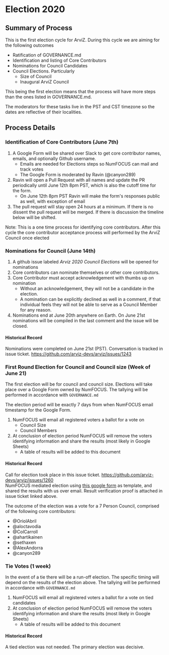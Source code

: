 # Election 2020

## Summary of Process
This is the first election cycle for ArviZ. During this cycle we are aiming
for the following outcomes

* Ratification of GOVERNANCE.md
* Identification and listing of Core Contributors
* Nominations for Council Candidates
* Council Elections. Particularly
  * Size of Council
  * Inaugural ArviZ Council

This being the first election means that the process will have more steps than
the ones listed in GOVERNANCE.md.

The moderators for these tasks live in the PST and CST timezone so the dates are reflective of their localities.

## Process Details
### Identification of Core Contributors (June 7th)
1. A Google Form will be shared over Slack to get core contributor names, emails, and optionally Github username.
    * Emails are needed for Elections steps so NumFOCUS can mail and track votes
    * The Google Form is moderated by Ravin (@canyon289)
2. Ravin will open a Pull Request with all names and update the PR periodically until June 12th 8pm PST, which is also the cutoff time for the form.
    * On June 12th 8pm PST Ravin will make the form's responses public as well, with exception of email
3. The pull request will stay open 24 hours at a minimum. If there is no dissent the pull request will be merged. If there is discussion the timeline below will be shifted.

Note: This is a one time process for identifying core contributors. After this cycle the core contributor acceptance process will performed by the ArviZ Council once elected

### Nominations for Council (June 14th)
1. A github issue labeled *Arviz 2020 Council Elections* will be opened for nominations
2. Core contributors can nominate themselves or other core contributors.
3. Core Contributor must accept acknowledgement with thumbs up on nomination
   * Without an acknowledgement, they will not be a candidate in the election.
   * A nomination can be explicitly declined as well in a comment, if that individual
   feels they will not be able to serve as a Council Member for any reason.
4. Nominations end at June 20th anywhere on Earth. On June 21st nominations will be compiled in the last comment and the issue will be closed.

#### Historical Record
Nominations were completed on June 21st (PST). Conversation is tracked in issue ticket.
https://github.com/arviz-devs/arviz/issues/1243


### First Round Election for Council and Council size (Week of June 21)
The first election will be for council and council size. Elections will take place over
a Google Form owned by NumFOCUS. The tallying will be performed in accordance with `GOVERNANCE.md`

The election period will be exactly 7 days from when NumFOCUS email timestamp for the Google Form.

1. NumFOCUS will email all registered voters a ballot for a vote on
    * Council Size
    * Council Members
2. At conclusion of election period NumFOCUS will remove the voters identifying information and share the results (most likely in Google Sheets)
    * A table of results will be added to this document
    
#### Historical Record
Call for election took place in this issue ticket. https://github.com/arviz-devs/arviz/issues/1260  
NumFOCUS mediated election using [this google form](https://forms.gle/P9P9Yx9tMQ5jbY1L9) as template, and shared the results with us over email. Result verification proof is attached in issue ticket linked above.

The outcome of the election was a vote for a 7 Person Council, comprised of the following core contributors:
* @OriolAbril
* @aloctavodia
* @ColCarroll
* @ahartikainen
* @sethaxen
* @AlexAndorra
* @canyon289

### Tie Votes (1 week)
In the event of a tie there will be a run-off election. The specific timing will depend on the results of the election above.
The tallying will be performed in accordance with `GOVERNANCE.md`

1. NumFOCUS will email all registered voters a ballot for a vote on tied candidates
2. At conclusion of election period NumFOCUS will remove the voters identifying information and share the results (most likely in Google Sheets)
    * A table of results will be added to this document
    
#### Historical Record
A tied election was not needed. The primary election was decisive.
    
    
 
